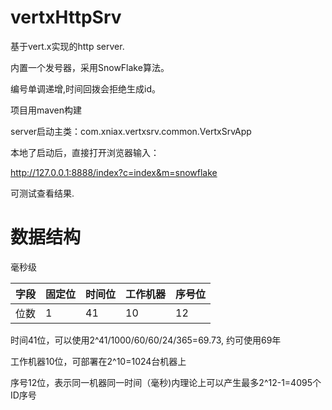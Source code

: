 # vertxHttpSrv

基于vert.x实现的http server.

内置一个发号器，采用SnowFlake算法。

编号单调递增,时间回拨会拒绝生成id。

项目用maven构建

server启动主类：com.xniax.vertxsrv.common.VertxSrvApp

本地了启动后，直接打开浏览器输入：

http://127.0.0.1:8888/index?c=index&m=snowflake

可测试查看结果.

# 数据结构

毫秒级

 字段   | 固定位 | 时间位 | 工作机器 | 序号位|
----|----|----|----|----|
位数 | 1	| 41 | 10 | 	12|


时间41位，可以使用2^41/1000/60/60/24/365=69.73, 约可使用69年

工作机器10位，可部署在2^10=1024台机器上

序号12位，表示同一机器同一时间（毫秒)内理论上可以产生最多2^12-1=4095个ID序号

